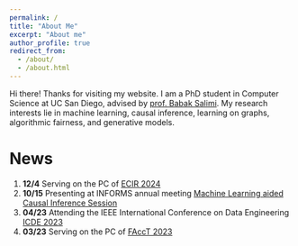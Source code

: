 ```yaml
---
permalink: /
title: "About Me"
excerpt: "About me"
author_profile: true
redirect_from: 
  - /about/
  - /about.html
---
```


Hi there! Thanks for visiting my website. I am a PhD student in Computer Science at UC San Diego, advised by [prof. Babak Salimi](https://bsalimi.github.io/).
My research interests lie in machine learning, causal inference, learning on graphs, algorithmic fairness, and generative models.

News
======
1.  **12/4** Serving on the PC of [ECIR 2024](https://www.ecir2024.org/)
2.  **10/15** Presenting at INFORMS annual meeting [Machine Learning aided Causal Inference Session](https://drive.google.com/file/d/1-F3OWakb2hzUi-9lGyCOOJl7MF7DMs43/view?usp=sharing)
3. **04/23** Attending the IEEE International Conference on Data Engineering [ICDE 2023](https://icde2023.ics.uci.edu/) 
4. **03/23** Serving on the PC of [FAccT 2023](https://facctconference.org/index.html)
